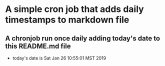 A simple cron job that adds daily timestamps to markdown file
============================================================
## A chronjob run once daily adding today's date to this README.md file
* today's date is Sat Jan 26 10:55:01 MST 2019
